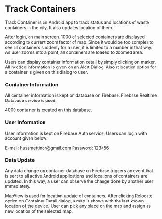 # Track Containers

Track Container is an Android app to track status and locations of waste containers in the city. It also updates location of them.

After login, on main screen, 1000 of selected containers are displayed according to current zoom factor of map. Since it would be too complex to see all containers suddenly for a user, it is limited to a number in that way. As user zooms into a point, all containers are loaded to zoomed area. 

Users can display container information detail by simply clicking on marker. All needed information is given on an Alert Dialog. Also relocation option for a container is given on this dialog to user.

### Container Information
 All container information is kept on database on Firebase. Firebase Realtime Database service is used.
 
 4000 container is created on this database.
 
### User Information
 User information is kept on Firebase Auth service. Users can login with account given below:
 
 E-mail: husamettinor@gmail.com
 Password: 123456

### Data Update
Any data change on container database on Firebase triggers an event that is sent to all active Android applications and locations of containers are updated. In this way, a user can observe the change done by another user immediately.

MapView is used for location update of containers. After clicking Relocate option on Container Detail dialog, a map is shown with the last known location of the device. User can pick any place on the map and assign as new location of the selected map.


